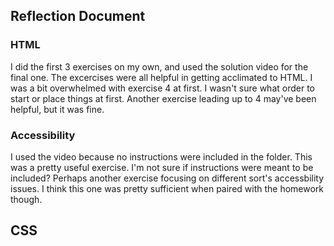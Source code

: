## Reflection Document

### HTML

I did the first 3 exercises on my own, and used the solution video for the final one.
The excercises were all helpful in getting acclimated to HTML.
I was a bit overwhelmed with exercise 4 at first. I wasn't sure what order to start or
place things at first.
Another exercise leading up to 4 may've been helpful, but it was fine.

### Accessibility

I used the video because no instructions were included in the folder.
This was a pretty useful exercise.
I'm not sure if instructions were meant to be included?
Perhaps another exercise focusing on different sort's accessbility issues. I think this
one was pretty sufficient when paired with the homework though.

## CSS